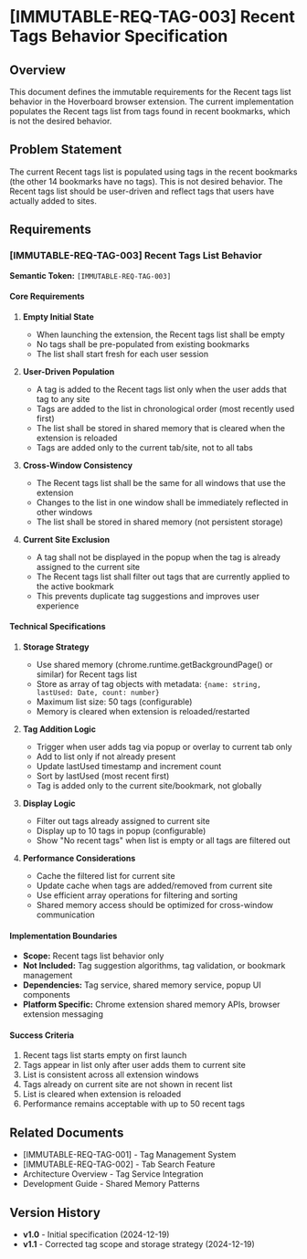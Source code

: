 # [IMMUTABLE-REQ-TAG-003] Recent Tags Behavior Specification

## Overview

This document defines the immutable requirements for the Recent tags list behavior in the Hoverboard browser extension. The current implementation populates the Recent tags list from tags found in recent bookmarks, which is not the desired behavior.

## Problem Statement

The current Recent tags list is populated using tags in the recent bookmarks (the other 14 bookmarks have no tags). This is not desired behavior. The Recent tags list should be user-driven and reflect tags that users have actually added to sites.

## Requirements

### [IMMUTABLE-REQ-TAG-003] Recent Tags List Behavior

**Semantic Token:** `[IMMUTABLE-REQ-TAG-003]`

#### Core Requirements

1. **Empty Initial State**
   - When launching the extension, the Recent tags list shall be empty
   - No tags shall be pre-populated from existing bookmarks
   - The list shall start fresh for each user session

2. **User-Driven Population**
   - A tag is added to the Recent tags list only when the user adds that tag to any site
   - Tags are added to the list in chronological order (most recently used first)
   - The list shall be stored in shared memory that is cleared when the extension is reloaded
   - Tags are added only to the current tab/site, not to all tabs

3. **Cross-Window Consistency**
   - The Recent tags list shall be the same for all windows that use the extension
   - Changes to the list in one window shall be immediately reflected in other windows
   - The list shall be stored in shared memory (not persistent storage)

4. **Current Site Exclusion**
   - A tag shall not be displayed in the popup when the tag is already assigned to the current site
   - The Recent tags list shall filter out tags that are currently applied to the active bookmark
   - This prevents duplicate tag suggestions and improves user experience

#### Technical Specifications

1. **Storage Strategy**
   - Use shared memory (chrome.runtime.getBackgroundPage() or similar) for Recent tags list
   - Store as array of tag objects with metadata: `{name: string, lastUsed: Date, count: number}`
   - Maximum list size: 50 tags (configurable)
   - Memory is cleared when extension is reloaded/restarted

2. **Tag Addition Logic**
   - Trigger when user adds tag via popup or overlay to current tab only
   - Add to list only if not already present
   - Update lastUsed timestamp and increment count
   - Sort by lastUsed (most recent first)
   - Tag is added only to the current site/bookmark, not globally

3. **Display Logic**
   - Filter out tags already assigned to current site
   - Display up to 10 tags in popup (configurable)
   - Show "No recent tags" when list is empty or all tags are filtered out

4. **Performance Considerations**
   - Cache the filtered list for current site
   - Update cache when tags are added/removed from current site
   - Use efficient array operations for filtering and sorting
   - Shared memory access should be optimized for cross-window communication

#### Implementation Boundaries

- **Scope:** Recent tags list behavior only
- **Not Included:** Tag suggestion algorithms, tag validation, or bookmark management
- **Dependencies:** Tag service, shared memory service, popup UI components
- **Platform Specific:** Chrome extension shared memory APIs, browser extension messaging

#### Success Criteria

1. Recent tags list starts empty on first launch
2. Tags appear in list only after user adds them to current site
3. List is consistent across all extension windows
4. Tags already on current site are not shown in recent list
5. List is cleared when extension is reloaded
6. Performance remains acceptable with up to 50 recent tags

## Related Documents

- [IMMUTABLE-REQ-TAG-001] - Tag Management System
- [IMMUTABLE-REQ-TAG-002] - Tab Search Feature
- Architecture Overview - Tag Service Integration
- Development Guide - Shared Memory Patterns

## Version History

- **v1.0** - Initial specification (2024-12-19)
- **v1.1** - Corrected tag scope and storage strategy (2024-12-19) 